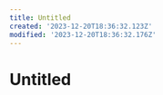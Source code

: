 ```yaml
---
title: Untitled
created: '2023-12-20T18:36:32.123Z'
modified: '2023-12-20T18:36:32.176Z'
---
```


# Untitled
